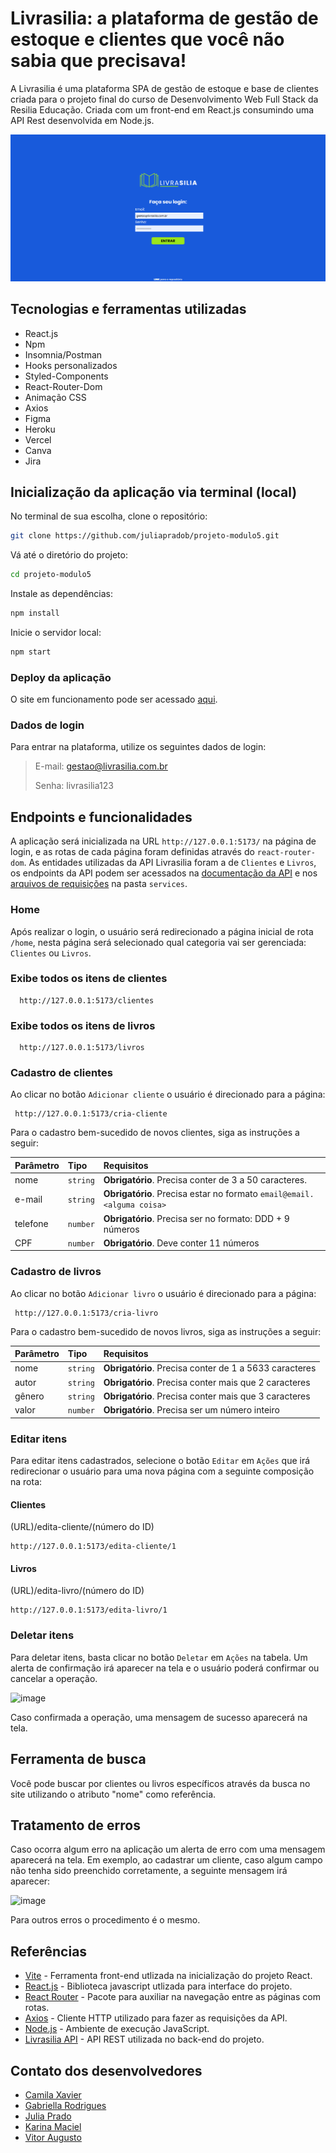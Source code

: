 
# Livrasilia: a plataforma de gestão de estoque e clientes que você não sabia que precisava!

A Livrasilia é uma plataforma SPA de gestão de estoque e base de clientes criada para o projeto final do curso de Desenvolvimento Web Full Stack da Resilia Educação. Criada com um front-end em React.js consumindo uma API Rest desenvolvida em Node.js.

![tela de login](https://github.com/juliapradob/projeto-modulo5/blob/main/src/images/tela-login.PNG?raw=true)

## Tecnologias e ferramentas utilizadas

 - React.js
 - Npm
 - Insomnia/Postman
 - Hooks personalizados
 - Styled-Components
 - React-Router-Dom
 - Animação CSS
 - Axios
 - Figma
 - Heroku
 - Vercel
 - Canva
 - Jira

## Inicialização da aplicação via terminal (local)

No terminal de sua escolha, clone o repositório:

```bash
git clone https://github.com/juliapradob/projeto-modulo5.git
```

Vá até o diretório do projeto:

```bash
cd projeto-modulo5
```

Instale as dependências:

```bash
npm install 
```

Inicie o servidor local:

```bash
npm start
```

### Deploy da aplicação
O site em funcionamento pode ser acessado [aqui](https://projeto-modulo5.vercel.app/).

### Dados de login

Para entrar na plataforma, utilize os seguintes dados de login:

>E-mail: gestao@livrasilia.com.br
>
>Senha: livrasilia123

## Endpoints e funcionalidades

A aplicação será inicializada na URL `http://127.0.0.1:5173/` na página de login, e as rotas de cada página foram definidas através do `react-router-dom`. As entidades utilizadas da API Livrasilia foram a de `Clientes` e `Livros`, os endpoints da API podem ser acessados na [documentação da API](https://github.com/juliapradob/projeto-modulo4) e nos [arquivos de requisições](https://github.com/juliapradob/projeto-modulo5/tree/main/src/services) na pasta `services`.

### Home

Após realizar o login, o usuário será redirecionado a página inicial de rota `/home`, nesta página será selecionado qual categoria vai ser gerenciada: `Clientes` ou `Livros`.


### Exibe todos os itens de clientes

```
  http://127.0.0.1:5173/clientes
```

### Exibe todos os itens de livros

```
  http://127.0.0.1:5173/livros
```

### Cadastro de clientes

Ao clicar no botão `Adicionar cliente` o usuário é direcionado para a página:

```
 http://127.0.0.1:5173/cria-cliente
```

Para o cadastro bem-sucedido de novos clientes, siga as instruções a seguir:

| Parâmetro   | Tipo       | Requisitos                           |
| :---------- | :--------- | :---------------------------------- |
| nome | `string` | **Obrigatório**. Precisa conter de 3 a 50 caracteres. |
| e-mail | `string` | **Obrigatório**. Precisa estar no formato `email@email.<alguma coisa>` |
| telefone | `number` | **Obrigatório**. Precisa ser no formato: DDD + 9 números |
| CPF | `number` | **Obrigatório**. Deve conter 11 números |

### Cadastro de livros
 
Ao clicar no botão `Adicionar livro` o usuário é direcionado para a página:
 
```
 http://127.0.0.1:5173/cria-livro
```

Para o cadastro bem-sucedido de novos livros, siga as instruções a seguir:

| Parâmetro   | Tipo       | Requisitos                           |
| :---------- | :--------- | :---------------------------------- |
| nome | `string` | **Obrigatório**. Precisa conter de 1 a 5633 caracteres |
| autor | `string` | **Obrigatório**. Precisa conter mais que 2 caracteres |
| gênero | `string` | **Obrigatório**. Precisa conter mais que 3 caracteres |
| valor | `number` | **Obrigatório**. Precisa ser um número inteiro |

 
### Editar itens
 
 Para editar itens cadastrados, selecione o botão `Editar` em `Ações` que irá redirecionar o usuário para uma nova página com a seguinte composição na rota:
 
 #### Clientes
 
 (URL)/edita-cliente/(número do ID)
 
 ```
 http://127.0.0.1:5173/edita-cliente/1
 ```
 
 #### Livros
 
 (URL)/edita-livro/(número do ID)
 
 ```
 http://127.0.0.1:5173/edita-livro/1
 ```
 
### Deletar itens
 
Para deletar itens, basta clicar no botão `Deletar` em `Ações` na tabela. Um alerta de confirmação irá aparecer na tela e o usuário poderá confirmar ou cancelar a operação.
 
 ![image](https://user-images.githubusercontent.com/79461028/189399148-68a49fda-10bf-4bbf-a471-c399205db4d5.png)
 
 Caso confirmada a operação, uma mensagem de sucesso aparecerá na tela.


## Ferramenta de busca

Você pode buscar por clientes ou livros específicos através da busca no site utilizando o atributo "nome" como referência.

## Tratamento de erros 

Caso ocorra algum erro na aplicação um alerta de erro com uma mensagem aparecerá na tela. Em exemplo, ao cadastrar um cliente, caso algum campo não tenha sido preenchido corretamente, a seguinte mensagem irá aparecer:

![image](https://user-images.githubusercontent.com/79461028/189401410-a3392117-ae54-4477-a4eb-9db3a85447ec.png)

Para outros erros o procedimento é o mesmo.
 
## Referências 

 - [Vite](https://vitejs.dev/) - Ferramenta front-end utlizada na inicialização do projeto React.
 - [React.js](https://reactjs.org/) - Biblioteca javascript utlizada para interface do projeto.
 - [React Router](https://reactrouter.com/en/main) - Pacote para auxiliar na navegação entre as páginas com rotas.
 - [Axios](https://axios-http.com/docs/intro) - Cliente HTTP utilizado para fazer as requisições da API.
 - [Node.js](https://nodejs.org/pt-br/) - Ambiente de execução JavaScript.
 - [Livrasilia API](https://github.com/juliapradob/projeto-modulo4) - API REST utilizada no back-end do projeto.
 
 
## Contato dos desenvolvedores

 - [Camila Xavier](https://www.linkedin.com/in/camila-reis-xavier/)
 - [Gabriella Rodrigues](https://www.linkedin.com/in/gabirodrigues-rocha/)
 - [Julia Prado](https://www.linkedin.com/in/juliapradob/)
 - [Karina Maciel](https://www.linkedin.com/in/karinamottamaciel/)
 - [Vitor Augusto](https://www.linkedin.com/in/vitor-aam/)
